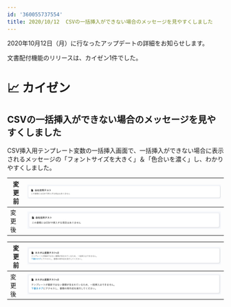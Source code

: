 ```yaml
---
id: '360055737554'
title: 2020/10/12  CSVの一括挿入ができない場合のメッセージを見やすくしました
---
```

2020年10月12日（月）に行なったアップデートの詳細をお知らせします。

文書配付機能のリリースは、カイゼン1件でした。

# 📈 カイゼン

## CSVの一括挿入ができない場合のメッセージを見やすくしました

CSV挿入用テンプレート変数の一括挿入画面で、一括挿入ができない場合に表示されるメッセージの「フォントサイズを大きく」＆「色合いを濃く」し、わかりやすくしました。

| 変更前 | ![95717171-87105b80-0ca7-11eb-89aa-370195fb814f.png](./95717171-87105b80-0ca7-11eb-89aa-370195fb814f.png) |
| --- | --- |
| 変更後 | ![95716332-45cb7c00-0ca6-11eb-8582-caff39ba6cf7.png](./95716332-45cb7c00-0ca6-11eb-8582-caff39ba6cf7.png) |

| 変更前 | ![95717192-8d063c80-0ca7-11eb-9883-2721bf88ef1e.png](./95717192-8d063c80-0ca7-11eb-9883-2721bf88ef1e.png) |
| --- | --- |
| 変更後 | ![95716348-4d8b2080-0ca6-11eb-95a8-b698348f683c.png](./95716348-4d8b2080-0ca6-11eb-95a8-b698348f683c.png) |
